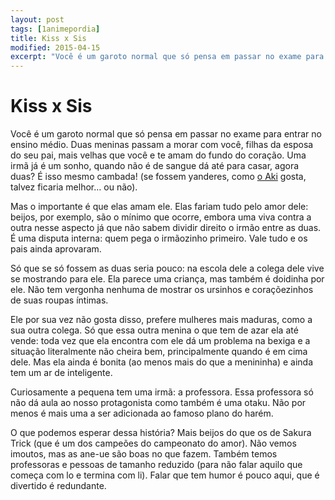 ```yaml
---
layout: post
tags: [1animepordia]
title: Kiss x Sis
modified: 2015-04-15
excerpt: "Você é um garoto normal que só pensa em passar no exame para entrar no ensino médio. Duas meninas passam a morar com você, filhas da esposa do seu pai, mais velhas que você e te amam do fundo do coração..."
---
```


Kiss x Sis
==========

Você é um garoto normal que só pensa em passar no exame para entrar no
ensino médio. Duas meninas passam a morar com você, filhas da esposa do
seu pai, mais velhas que você e te amam do fundo do coração. Uma irmã já
é um sonho, quando não é de sangue dá até para casar, agora duas? É isso
mesmo cambada! (se fossem yanderes, como [o
Aki](http://myanimelist.net/character/105173/Tomoya_Aki) gosta, talvez
ficaria melhor… ou não).

Mas o importante é que elas amam ele. Elas fariam tudo pelo amor dele:
beijos, por exemplo, são o mínimo que ocorre, embora uma viva contra a
outra nesse aspecto já que não sabem dividir direito o irmão entre as
duas. É uma disputa interna: quem pega o irmãozinho primeiro. Vale tudo
e os pais ainda aprovaram.

Só que se só fossem as duas seria pouco: na escola dele a colega dele
vive se mostrando para ele. Ela parece uma criança, mas também é
doidinha por ele. Não tem vergonha nenhuma de mostrar os ursinhos e
coraçõezinhos de suas roupas íntimas.

Ele por sua vez não gosta disso, prefere mulheres mais maduras, como a
sua outra colega. Só que essa outra menina o que tem de azar ela até
vende: toda vez que ela encontra com ele dá um problema na bexiga e a
situação literalmente não cheira bem, principalmente quando é em cima
dele. Mas ela ainda é bonita (ao menos mais do que a menininha) e ainda
tem um ar de inteligente.

Curiosamente a pequena tem uma irmã: a professora. Essa professora só
não dá aula ao nosso protagonista como também é uma otaku. Não por menos
é mais uma a ser adicionada ao famoso plano do harém.

O que podemos esperar dessa história? Mais beijos do que os de Sakura
Trick (que é um dos campeões do campeonato do amor). Não vemos imoutos,
mas as ane-ue são boas no que fazem. Também temos professoras e pessoas
de tamanho reduzido (para não falar aquilo que começa com lo e termina
com li). Falar que tem humor é pouco aqui, que é divertido é
redundante.



